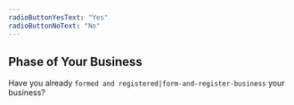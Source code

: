 ```yaml
---
radioButtonYesText: "Yes"
radioButtonNoText: "No"
---
```


## Phase of Your Business

Have you already `formed and registered|form-and-register-business` your business?
